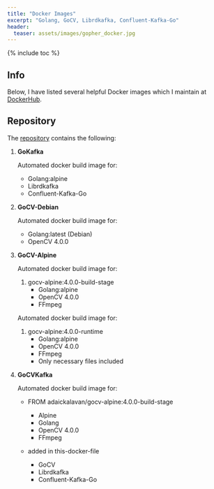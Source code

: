 ```yaml
---
title: "Docker Images"
excerpt: "Golang, GoCV, Librdkafka, Confluent-Kafka-Go"
header:
  teaser: assets/images/gopher_docker.jpg
---
```


{% include toc %}

## Info

Below, I have listed several helpful Docker images which I maintain at [DockerHub](https://hub.docker.com/u/adaickalavan).

## Repository

The [repository](https://github.com/Adaickalavan/docker-images) contains the following:

1. **GoKafka**

    Automated docker build image for:
    + Golang:alpine
    + Librdkafka
    + Confluent-Kafka-Go

2. **GoCV-Debian**

   Automated docker build image for:
   + Golang:latest (Debian)
   + OpenCV 4.0.0

3. **GoCV-Alpine**

   Automated docker build image for:
   1. gocv-alpine:4.0.0-build-stage
      + Golang:alpine
      + OpenCV 4.0.0
      + FFmpeg
  
   Automated docker build image for:
   1. gocv-alpine:4.0.0-runtime
      + Golang:alpine
      + OpenCV 4.0.0
      + FFmpeg
      + Only necessary files included

4. **GoCVKafka**

   Automated docker build image for:
   + FROM adaickalavan/gocv-alpine:4.0.0-build-stage
     + Alpine
     + Golang
     + OpenCV 4.0.0
     + FFmpeg

   + added in this-docker-file
     + GoCV
     + Librdkafka
     + Confluent-Kafka-Go
